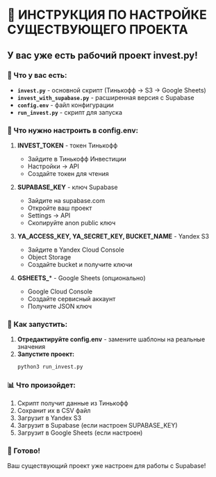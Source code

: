 # 🚀 ИНСТРУКЦИЯ ПО НАСТРОЙКЕ СУЩЕСТВУЮЩЕГО ПРОЕКТА

## У вас уже есть рабочий проект invest.py!

### 📁 Что у вас есть:
- **`invest.py`** - основной скрипт (Тинькофф → S3 → Google Sheets)
- **`invest_with_supabase.py`** - расширенная версия с Supabase
- **`config.env`** - файл конфигурации
- **`run_invest.py`** - скрипт для запуска

### 🔧 Что нужно настроить в config.env:

1. **INVEST_TOKEN** - токен Тинькофф
   - Зайдите в Тинькофф Инвестиции
   - Настройки → API
   - Создайте токен для чтения

2. **SUPABASE_KEY** - ключ Supabase
   - Зайдите на supabase.com
   - Откройте ваш проект
   - Settings → API
   - Скопируйте anon public ключ

3. **YA_ACCESS_KEY, YA_SECRET_KEY, BUCKET_NAME** - Yandex S3
   - Зайдите в Yandex Cloud Console
   - Object Storage
   - Создайте bucket и получите ключи

4. **GSHEETS_*** - Google Sheets (опционально)
   - Google Cloud Console
   - Создайте сервисный аккаунт
   - Получите JSON ключ

### 🚀 Как запустить:

1. **Отредактируйте config.env** - замените шаблоны на реальные значения
2. **Запустите проект:**
   ```bash
   python3 run_invest.py
   ```

### 📊 Что произойдет:

1. Скрипт получит данные из Тинькофф
2. Сохранит их в CSV файл
3. Загрузит в Yandex S3
4. Загрузит в Supabase (если настроен SUPABASE_KEY)
5. Загрузит в Google Sheets (если настроен)

### 🎯 Готово!

Ваш существующий проект уже настроен для работы с Supabase!
